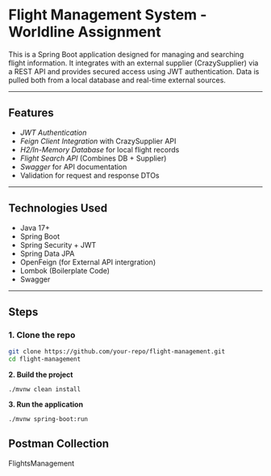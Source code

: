 # Flight Management System - Worldline Assignment

This is a Spring Boot application designed for managing and searching flight information. It integrates with an external supplier (CrazySupplier) via a REST API and provides secured access using JWT authentication. Data is pulled both from a local database and real-time external sources.

---

## Features

- *JWT Authentication*
- *Feign Client Integration* with CrazySupplier API
- *H2/In-Memory Database* for local flight records
- *Flight Search API* (Combines DB + Supplier)
- *Swagger* for API documentation
- Validation for request and response DTOs

---

## Technologies Used

- Java 17+
- Spring Boot
- Spring Security + JWT
- Spring Data JPA 
- OpenFeign (for External API intergration)
- Lombok (Boilerplate Code)
- Swagger

---

## Steps

### 1. Clone the repo

```bash
git clone https://github.com/your-repo/flight-management.git
cd flight-management
```

**2. Build the project**
```
./mvnw clean install
```

**3. Run the application**
```
./mvnw spring-boot:run
```

## Postman Collection 
FlightsManagement
